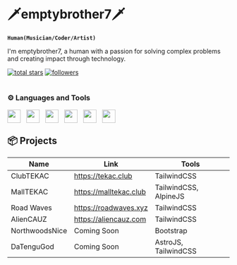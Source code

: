 # 🗡️emptybrother7🗡️

**`Human(Musician/Coder/Artist)`**

I'm emptybrother7, a human with a passion for solving complex problems and creating impact through technology.

<p align="left">
  <a href="https://github.com/emptybrother7">
    <img alt="total stars" title="Total stars on GitHub" src="https://custom-icon-badges.demolab.com/github/stars/emptybrother7?color=55960c&style=for-the-badge&labelColor=488207&logo=star"/></a>
  <a href="https://github.com/emptybrother7?tab=followers">
    <img alt="followers" title="Follow me on Github" src="https://custom-icon-badges.demolab.com/github/followers/emptybrother7?color=236ad3&labelColor=1155ba&style=for-the-badge&logo=person-add&label=Follow&logoColor=white"/></a>
</p>

#

### ⚙️ Languages and Tools

<img align="left" width="30px" style="padding-right:10px;" src="https://cdn.jsdelivr.net/gh/devicons/devicon/icons/github/github-original.svg" />
<img align="left" width="30px" style="padding-right:10px;" src="https://cdn.jsdelivr.net/gh/devicons/devicon/icons/bootstrap/bootstrap-original.svg" />
<img align="left" width="30px" style="padding-right:10px;" src="https://cdn.jsdelivr.net/gh/devicons/devicon/icons/threejs/threejs-original.svg" />
<img align="left" width="30px" style="padding-right:10px;" src="https://cdn.jsdelivr.net/gh/devicons/devicon/icons/tailwindcss/tailwindcss-plain.svg" />
<img align="left" width="30px" style="padding-right:10px;" src="https://cdn.jsdelivr.net/gh/devicons/devicon/icons/vscode/vscode-plain.svg" />
<img align="left" width="30px" style="padding-right:10px;" src="https://cdn.jsdelivr.net/gh/devicons/devicon/icons/photoshop/photoshop-plain.svg" />
<br>

#

## 📦 Projects

| Name            | Link                                | Tools                               |
| --------------- | ----------------------------------- | ----------------------------------- |
| ClubTEKAC       | https://tekac.club                  | TailwindCSS                         |
| MallTEKAC       | https://malltekac.club              | TailwindCSS, AlpineJS               |
| Road Waves      | https://roadwaves.xyz               | TailwindCSS                         |
| AlienCAUZ       | https://aliencauz.com               | TailwindCSS                         |
| NorthwoodsNice  | Coming Soon                         | Bootstrap                           |
| DaTenguGod      | Coming Soon                         | AstroJS, TailwindCSS                |


